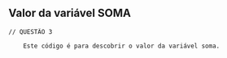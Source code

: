 ## Valor da variável SOMA

    // QUESTÃO 3

        Este código é para descobrir o valor da variável soma.